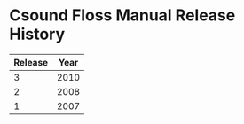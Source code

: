 # Csound Floss Manual Release History

| Release  | Year |
|----------|------|
| 3        | 2010 |
| 2        | 2008 |
| 1        | 2007 |

